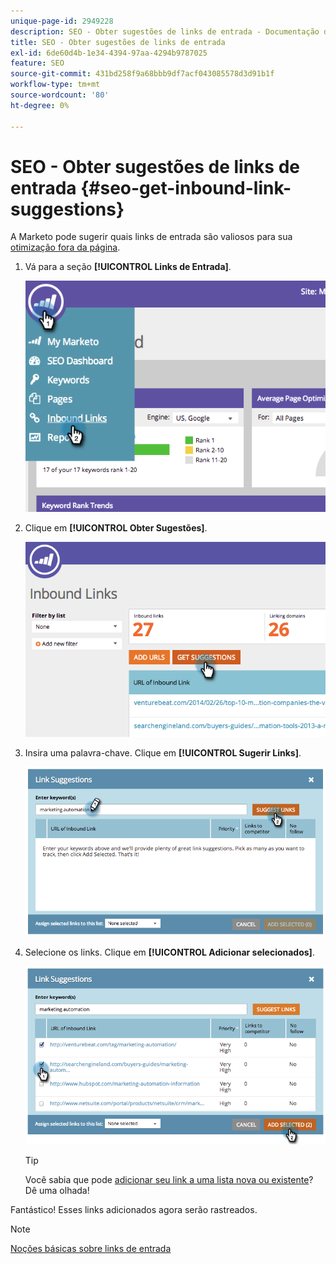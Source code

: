 ```yaml
---
unique-page-id: 2949228
description: SEO - Obter sugestões de links de entrada - Documentação do Marketo - Documentação do produto
title: SEO - Obter sugestões de links de entrada
exl-id: 6de60d4b-1e34-4394-97aa-4294b9787025
feature: SEO
source-git-commit: 431bd258f9a68bbb9df7acf043085578d3d91b1f
workflow-type: tm+mt
source-wordcount: '80'
ht-degree: 0%

---
```


# SEO - Obter sugestões de links de entrada {#seo-get-inbound-link-suggestions}

A Marketo pode sugerir quais links de entrada são valiosos para sua [otimização fora da página](/help/marketo/product-docs/additional-apps/seo/understanding-seo/understanding-search-engine-optimization.md).

1. Vá para a seção **[!UICONTROL Links de Entrada]**.

   ![](assets/image2014-9-18-13-3a20-3a44.png)

1. Clique em **[!UICONTROL Obter Sugestões]**.

   ![](assets/image2014-9-18-13-3a21-3a8.png)

1. Insira uma palavra-chave. Clique em **[!UICONTROL Sugerir Links]**.

   ![](assets/image2014-9-18-13-3a21-3a31.png)

1. Selecione os links. Clique em **[!UICONTROL Adicionar selecionados]**.

   ![](assets/image2014-9-18-13-3a21-3a40.png)

   >[!TIP]
   >
   >Você sabia que pode [adicionar seu link a uma lista nova ou existente](/help/marketo/product-docs/additional-apps/seo/inbound-links/seo-add-remove-an-inbound-link-url-from-a-list.md)? Dê uma olhada!

Fantástico! Esses links adicionados agora serão rastreados.

>[!NOTE]
>
>[Noções básicas sobre links de entrada](/help/marketo/product-docs/additional-apps/seo/inbound-links/seo-understanding-inbound-links.md)
